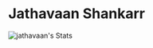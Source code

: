 # Jathavaan Shankarr
![jathavaan's Stats](https://github-readme-stats.vercel.app/api?username=jathavaan&theme=graywhite&show_icons=true&hide_border=false&count_private=true)
